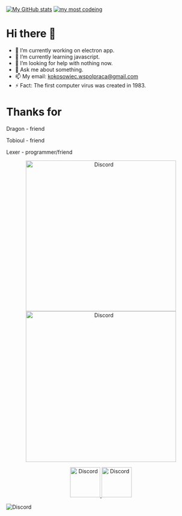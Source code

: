 [![My GitHub stats](https://github-readme-stats.vercel.app/api?username=Maksiooo&count_private=true&show_border=false&show_icons=true&title_color=fff&icon_color=79ff97&text_color=9f9f9f&bg_color=000000)](https://github.com/Maksiooo/Maksiooo)
[![my most codeing](https://github-readme-stats.vercel.app/api/top-langs/?username=Maksiooo&show_border=false&show_icons=true&title_color=fff&icon_color=79ff97&text_color=9f9f9f&bg_color=000000)](https://github.com/Maksiooo/Maksiooo)
# Hi there 👋

- 🔭 I’m currently working on electron app.
- 🌱 I’m currently learning javascript.
- 🤔 I’m looking for help with nothing now.
- 💬 Ask me about something.
- 📫 My email: kokosowiec.wspolpraca@gmail.com
- ⚡ Fact: The first computer virus was created in 1983.

# Thanks for

Dragon - friend

Tobioul - friend

Lexer - programmer/friend

<div align="center">
  <a href="https://github.com/Maksiooo/Clock">
     <img src="https://github-readme-stats.vercel.app/api/pin/?username=Maksiooo&repo=Clock&theme=dracula" alt="Discord" width="400"/>
  </a>
  <a href="https://github.com/Maksiooo/clicker">
     <img src="https://github-readme-stats.vercel.app/api/pin/?username=Maksiooo&repo=clicker&theme=dracula" alt="Discord" width="400"/>
  </a>
</div>

<p></p>

<div align="center">
  <a href="https://discord.gg/RMy6GTYhmU">
    <img src="https://user-images.githubusercontent.com/59381835/92191514-d649ad80-ee18-11ea-9bc4-e95c7a122a99.png" alt="Discord" width="80"/>
  </a>
  <a href="https://www.youtube.com/channel/UC9kcXj0wZznWI10x1W0ypzA?view_as=subscriber">
    <img src="https://user-images.githubusercontent.com/59381835/92191346-676c5480-ee18-11ea-8240-e416eb1a5b5d.png" alt="Discord" width="80"/>
  </a>
</div>


![Discord](https://discord.c99.nl/widget/theme-3/655432707257663497.png)
